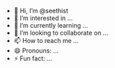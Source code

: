 - 👋 Hi, I’m @seethist
- 👀 I’m interested in ...
- 🌱 I’m currently learning ...
- 💞️ I’m looking to collaborate on ...
- 📫 How to reach me ...
- 😄 Pronouns: ...
- ⚡ Fun fact: ...

<!---
seethist/seethist is a ✨ special ✨ repository because its `README.md` (this file) appears on your GitHub profile.
You can click the Preview link to take a look at your changes.
--->
